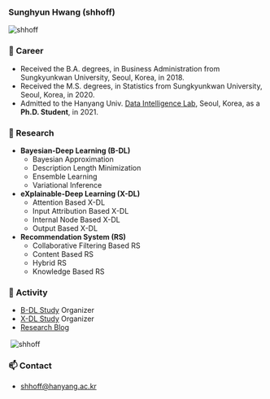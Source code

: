 ### Sunghyun Hwang (shhoff)

<p align="left"> <img src="https://komarev.com/ghpvc/?username=shhoff" alt="shhoff" /> </p>

### 🔭 Career
- Received the B.A. degrees, in Business Administration from Sungkyunkwan University, Seoul, Korea, in 2018.
- Received the M.S. degrees, in Statistics from Sungkyunkwan University, Seoul, Korea, in 2020.
- Admitted to the Hanyang Univ. [Data Intelligence Lab](https://dilab.hanyang.ac.kr), Seoul, Korea, as a **Ph.D. Student**, in 2021.

### 🌱 Research
- **Bayesian-Deep Learning (B-DL)**
    - Bayesian Approximation
    - Description Length Minimization
    - Ensemble Learning
    - Variational Inference
- **eXplainable-Deep Learning (X-DL)**
    - Attention Based X-DL
    - Input Attribution Based X-DL
    - Internal Node Based X-DL
    - Output Based X-DL
- **Recommendation System (RS)**
    - Collaborative Filtering Based RS
    - Content Based RS
    - Hybrid RS
    - Knowledge Based RS

### 👯 Activity
- [B-DL Study](https://shhoff.github.io) Organizer
- [X-DL Study](https://shhoff.github.io) Organizer
- [Research Blog](https://shhoff.github.io)

<p>&nbsp;<img align="center" src="https://github-readme-stats.vercel.app/api?username=shhoff&show_icons=true" alt="shhoff" /></p>


### 📫 Contact
- shhoff@hanyang.ac.kr
